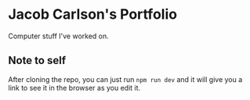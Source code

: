 # Jacob Carlson's Portfolio

Computer stuff I've worked on.

## Note to self

After cloning the repo, you can just run `npm run dev` and it will give you a link to see it in the browser as you edit it.
